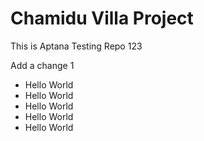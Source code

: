 # Chamidu Villa Project
This is Aptana Testing Repo 123

Add a change 1
<ul>
	<li>Hello World</li>
	<li>Hello World</li>
	<li>Hello World</li>
	<li>Hello World</li>
	<li>Hello World</li>
	
</ul>